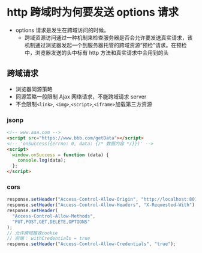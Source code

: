 # http 跨域时为何要发送 options 请求

- options 请求是发生在跨域访问的时候。
  - 跨域资源访问通过一种机制来检查服务器是否会允许要发送真实请求，该机制通过浏览器发起一个到服务器托管的跨域资源“预检”请求。在预检中，浏览器发送的头中标有 http 方法和真实请求中会用到的头

## 跨域请求

- 浏览器同源策略
- 同源策略一般限制 Ajax 网络请求，不能跨域请求 server
- 不会限制`<link>`, `<img>`,`<script>`,`<iframe>`加载第三方资源

### jsonp

```html
<!-- www.aaa.com -->
<script src="https://www.bbb.com/getData"></script>
<!-- 'onSuccess({errno: 0, data: {/* 数据内容 */}})' -->
<script>
  window.onSuccess = function (data) {
    console.log(data);
  };
</script>
```

### cors

```js
response.setHeader("Access-Control-Allow-Origin", "http://localhost:8011");
response.setHeader("Access-Control-Allow-Headers", "X-Requested-With");
response.setHeader(
  "Access-Control-Allow-Methods",
  "PUT,POST,GET,DELETE,OPTIONS"
);
// 允许跨域接收cookie
// 前端： withCredentials = true
response.setHeader("Access-Control-Allow-Credentials", "true");
```
